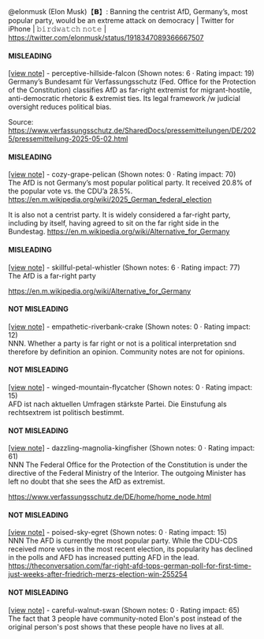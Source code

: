 @elonmusk (Elon Musk)【𝗕】: Banning the centrist AfD, Germany’s, most popular party, would be an extreme attack on democracy | Twitter for iPhone | 𝚋𝚒𝚛𝚍𝚠𝚊𝚝𝚌𝚑 𝚗𝚘𝚝𝚎 | https://twitter.com/elonmusk/status/1918347089366667507

#### MISLEADING

[[view note]](https://x.com/i/birdwatch/n/1918365209389088826) - perceptive-hillside-falcon (Shown notes: 6 · Rating impact: 19)\
Germany’s Bundesamt für Verfassungsschutz (Fed. Office for the Protection of the Constitution) classifies AfD as far-right extremist for migrant-hostile, anti-democratic rhetoric & extremist ties. Its legal framework /w judicial oversight reduces political bias. 

Source: https://www.verfassungsschutz.de/SharedDocs/pressemitteilungen/DE/2025/pressemitteilung-2025-05-02.html

#### MISLEADING

[[view note]](https://x.com/i/birdwatch/n/1918352894262427950) - cozy-grape-pelican (Shown notes: 0 · Rating impact: 70)\
The AfD is not Germany’s most popular political party. It received 20.8% of the popular vote vs. the CDU’a 28.5%.
https://en.m.wikipedia.org/wiki/2025_German_federal_election

It is also not a centrist party. It is widely considered a far-right party, including by itself, having agreed to sit on the far right side in the Bundestag.
https://en.m.wikipedia.org/wiki/Alternative_for_Germany

#### MISLEADING

[[view note]](https://x.com/i/birdwatch/n/1918349789256954151) - skillful-petal-whistler (Shown notes: 6 · Rating impact: 77)\
The AfD is a far-right party

https://en.m.wikipedia.org/wiki/Alternative_for_Germany

#### NOT MISLEADING

[[view note]](https://x.com/i/birdwatch/n/1918596792964276698) - empathetic-riverbank-crake (Shown notes: 0 · Rating impact: 12)\
NNN. Whether a party is far right or not is a political interpretation snd therefore by definition an opinion. Community notes are not for opinions. 

#### NOT MISLEADING

[[view note]](https://x.com/i/birdwatch/n/1918581325574860871) - winged-mountain-flycatcher (Shown notes: 0 · Rating impact: 15)\
AFD ist nach aktuellen Umfragen stärkste Partei. Die Einstufung als rechtsextrem ist politisch bestimmt.

#### NOT MISLEADING

[[view note]](https://x.com/i/birdwatch/n/1918371510856892800) - dazzling-magnolia-kingfisher (Shown notes: 0 · Rating impact: 61)\
NNN The Federal Office for the Protection of the Constitution is under the directive of the Federal Ministry of the Interior. The outgoing Minister has left no doubt that she sees the AfD as extremist. 

https://www.verfassungsschutz.de/DE/home/home_node.html

#### NOT MISLEADING

[[view note]](https://x.com/i/birdwatch/n/1918362639065071754) - poised-sky-egret (Shown notes: 0 · Rating impact: 15)\
NNN
The AFD is currently the most popular party. 
While the CDU-CDS received more votes in the most recent election, its popularity has declined in the polls and AFD has increased putting AFD in the lead.
https://theconversation.com/far-right-afd-tops-german-poll-for-first-time-just-weeks-after-friedrich-merzs-election-win-255254

#### NOT MISLEADING

[[view note]](https://x.com/i/birdwatch/n/1918567095157076225) - careful-walnut-swan (Shown notes: 0 · Rating impact: 65)\
The fact that 3 people have community-noted Elon's post instead of the original person's post shows that these people have no lives at all.
